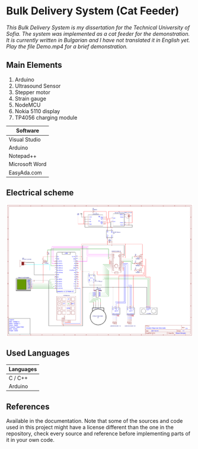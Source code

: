 # Bulk Delivery System (Cat Feeder)

*This Bulk Delivery System is my dissertation for the Technical University of Sofia. The system was implemented as a cat feeder for the demonstration. It is currently written in Bulgarian and I have not translated it in English yet. Play the file Demo.mp4 for a brief demonstration.*

## Main Elements

1. Arduino
2. Ultrasound Sensor
3. Stepper motor
4. Strain gauge
5. NodeMCU
6. Nokia 5110 display
7. TP4056 charging module

| Software |
| --- |
| Visual Studio |
| Arduino |
| Notepad++	|
| Microsoft Word |
| EasyAda.com |

## Electrical scheme

![Scheme](images/Main-Schematic.png)

## Used Languages

| Languages |
| --- |
|C / C++|
|Arduino|

## References

Available in the documentation.
Note that some of the sources and code used in this project might have a license different than the one in the repository, check every source and reference before implementing parts of it in your own code.
